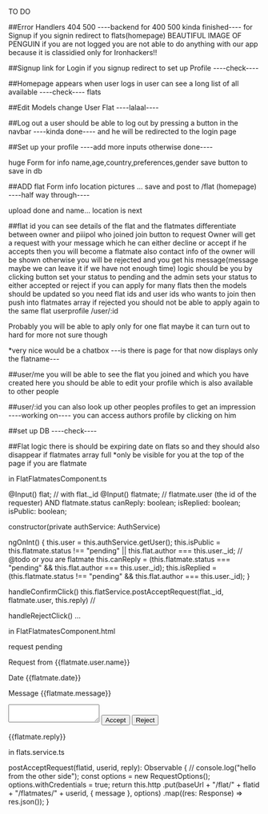 TO DO

##Error Handlers 404 500 ----backend for 400 500 kinda finished----
for Signup if you signin redirect to flats(homepage) BEAUTIFUL IMAGE OF PENGUIN
if you are not logged you are not able to do anything with our app because it is
classidied only for Ironhackers!!

##Signup link for Login if you signup redirect to set up Profile ----check----

##Homepage appears when user logs in user can see a long list of all available ----check----
flats

##Edit Models change User Flat ----lalaal----

##Log out a user should be able to log out by pressing a button in the navbar ----kinda done----
and he will be redirected to the login page

##Set up your profile ----add more inputs otherwise done----

huge Form for info name,age,country,preferences,gender save button to save in db

##ADD flat Form info location pictures ... save and post to /flat (homepage) ----half way through----

upload done and name... location is next

##flat id you can see details of the flat and the flatmates differentiate
between owner and piiipol who joined join button to request Owner will get a
request with your message which he can either decline or accept if he accepts
then you will become a flatmate also contact info of the owner will be shown
otherwise you will be rejected and you get his message(message maybe we can
leave it if we have not enough time)
logic should be you by clicking button set your status to pending
and the admin sets your status to either accepted or reject if you can
apply for many flats then the models should be updated so you need flat ids and user ids who wants to join
then push into flatmates array
if rejected you should not be able to apply again to the same flat
userprofile /user/:id

Probably you will be able to aply only for one flat maybe it can turn out to hard for more
not sure though

\*very nice would be a chatbox
---is there is page for that now displays only the flatname---

##user/me you will be able to see the flat you joined and which you have created
here you should be able to edit your profile which is also available to other
people

##user/:id you can also look up other peoples profiles to get an impression ----working on----
you can access authors profile by clicking on him

##set up DB ----check----

##Flat logic
there is should be expiring date on flats so and they should also disappear if flatmates array full \*only be visible for you at the top of the page if you are flatmate

in FlatFlatmatesComponent.ts

@Input() flat; // with flat.\_id
@Input() flatmate; // flatmate.user (the id of the requester) AND flatmate.status
canReply: boolean;
isReplied: boolean;
isPublic: boolean;

constructor(private authService: AuthService)

ngOnInt() {
this.user = this.authService.getUser();
this.isPublic = this.flatmate.status !== "pending" || this.flat.author === this.user.\_id; // @todo or you are flatmate
this.canReply = (this.flatmate.status === "pending" && this.flat.author === this.user.\_id);
this.isReplied = (this.flatmate.status !== "pending" && this.flat.author === this.user.\_id);
}

handleConfirmClick()
this.flatService.postAcceptRequest(flat.\_id, flatmate.user, this.reply) //

handleRejectClick()
...

in FlatFlatmatesComponent.html

<div *ngIf="isPublic" class="pending">
  request pending
</div>
<div *ngIf="isPublic">
  <p>Request from {{flatmate.user.name}}</p>
  <p>Date {{flatmate.date}}</p>
  <p>Message {{flatmate.message}}</p>
  <div *ngIf="canReply">
    <textarea [(ngModel)]="reply"></textarea>
    <button >Accept</button>
    <button>Reject</button>
  </div>
  <p *ngIf="isReplied">{{flatmate.reply}}</p>

</div>

in flats.service.ts

postAcceptRequest(flatid, userid, reply): Observable<any> {
// console.log("hello from the other side");
const options = new RequestOptions();
options.withCredentials = true;
return this.http
.put(baseUrl + "/flat/" + flatid + "/flatmates/" + userid, { message }, options)
.map((res: Response) => res.json());
}
